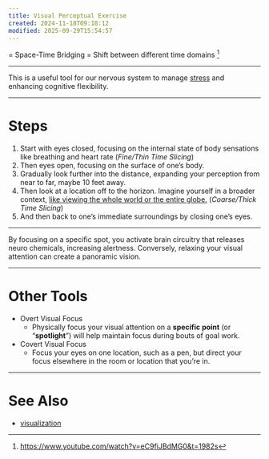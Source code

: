 ```yaml
---
title: Visual Perceptual Exercise
created: 2024-11-18T09:18:12
modified: 2025-09-29T15:54:57
---
```


= Space-Time Bridging = Shift between different time domains [^1]

---

This is a useful tool for our nervous system to manage [stress](stress-and-anxiety.md) and enhancing cognitive flexibility.

---

# Steps

1. Start with eyes closed, focusing on the internal state of body sensations like breathing and heart rate (_Fine/Thin Time Slicing_)
2. Then eyes open, focusing on the surface of one’s body.
3. Gradually look further into the distance, expanding your perception from near to far, maybe 10 feet away.
4. Then look at a location off to the horizon. Imagine yourself in a broader context, [like viewing the whole world or the entire globe.](https://en.wikipedia.org/wiki/Overview_effect) (_Coarse/Thick Time Slicing_)
5. And then back to one’s immediate surroundings by closing one’s eyes.

---

By focusing on a specific spot, you activate brain circuitry that releases neuro chemicals, increasing alertness. Conversely, relaxing your visual attention can create a panoramic vision.

---

# Other Tools

* Overt Visual Focus
	* Physically focus your visual attention on a **specific point** (or “**spotlight**”) will help maintain focus during bouts of goal work.
* Covert Visual Focus
	* Focus your eyes on one location, such as a pen, but direct your focus elsewhere in the room or location that you’re in.

---

# See Also

* [visualization](visualization.md)

[^1]: <https://www.youtube.com/watch?v=eC9fiJBdMG0&t=1982s>
